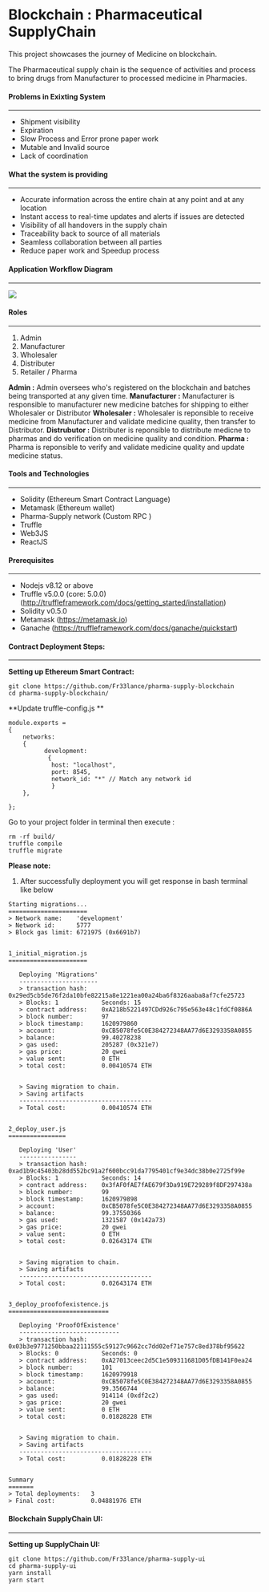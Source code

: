 # Blockchain : Pharmaceutical SupplyChain
This project showcases the journey of Medicine on blockchain.

The Pharmaceutical supply chain is the sequence of activities and process to bring drugs from Manufacturer to processed medicine in Pharmacies.

#### Problems in Exixting System
---
- Shipment visibility
- Expiration
- Slow Process and Error prone paper work
- Mutable and Invalid source
- Lack of coordination

#### What the system is providing
---
- Accurate information across the entire chain at any point and at any location
- Instant access to real-time updates and alerts if issues are detected
- Visibility of all handovers in the supply chain
- Traceability back to source of all materials
- Seamless collaboration between all parties
- Reduce paper work and Speedup process

#### Application Workflow Diagram
---
![](https://raw.githubusercontent.com/iamrobbiejr/Blockchain_SupplyChain/master/assets/flow/Blockchain_Pharmaceutical_SupplyChain.png)

#### Roles
---
1. Admin
2. Manufacturer
3. Wholesaler
4. Distributer
5. Retailer / Pharma

**Admin :** Admin oversees who's registered on the blockchain and batches being transported at any given time.
**Manufacturer :** Manufacturer is responsible to manufacturer new medicine batches for shipping to either Wholesaler or Distributor
**Wholesaler :** Wholesaler is reponsible to receive medicine from Manufacturer and validate medicine quality, then transfer to Distributor.
**Distrubutor :** Distributer is reponsible to distribute medicne to pharmas and do verification on medicine quality and condition.
**Pharma :** Pharma is reponsible to verify and validate medicine quality and update medicine status.

#### Tools and Technologies
---
- Solidity (Ethereum Smart Contract Language)
- Metamask (Ethereum wallet)
- Pharma-Supply network (Custom RPC )
- Truffle
- Web3JS
- ReactJS

#### Prerequisites
---
- Nodejs v8.12 or above
- Truffle v5.0.0 (core: 5.0.0) (http://truffleframework.com/docs/getting_started/installation)
- Solidity v0.5.0
- Metamask (https://metamask.io)
- Ganache (https://truffleframework.com/docs/ganache/quickstart)

#### Contract Deployment Steps:
---
**Setting up Ethereum Smart Contract:**

```
git clone https://github.com/Fr33lance/pharma-supply-blockchain
cd pharma-supply-blockchain/
```
**Update truffle-config.js **

```
module.exports =
{
    networks:
    {
	      development:
		   {
	   	 	host: "localhost",
	   		port: 8545,
	   		network_id: "*" // Match any network id
		    }
    },
    
};
```
Go to your project folder in terminal then execute :

```
rm -rf build/
truffle compile
truffle migrate
```
**Please note:**
1. After successfully deployment you will get response in bash terminal like below
```
Starting migrations...
======================
> Network name:    'development'
> Network id:      5777
> Block gas limit: 6721975 (0x6691b7)


1_initial_migration.js
======================

   Deploying 'Migrations'
   ----------------------
   > transaction hash:    0x29ed5cb5de76f2da10bfe82215a8e1221ea00a24ba6f8326aaba8af7cfe25723
   > Blocks: 1            Seconds: 15
   > contract address:    0xA218b5221497CDd926c795e563e48c1fdCf0886A
   > block number:        97
   > block timestamp:     1620979860
   > account:             0xCB5078fe5C0E384272348AA77d6E3293358A0855
   > balance:             99.40278238
   > gas used:            205287 (0x321e7)
   > gas price:           20 gwei
   > value sent:          0 ETH
   > total cost:          0.00410574 ETH


   > Saving migration to chain.
   > Saving artifacts
   -------------------------------------
   > Total cost:          0.00410574 ETH


2_deploy_user.js
================

   Deploying 'User'
   ----------------
   > transaction hash:    0xad1b9c45403b28dd552bc91a2f600bcc91da7795401cf9e34dc38b0e2725f99e
   > Blocks: 1            Seconds: 14
   > contract address:    0x3fAF0fAE7fAE679f3Da919E729289f8DF297438a
   > block number:        99
   > block timestamp:     1620979898
   > account:             0xCB5078fe5C0E384272348AA77d6E3293358A0855
   > balance:             99.37550366
   > gas used:            1321587 (0x142a73)
   > gas price:           20 gwei
   > value sent:          0 ETH
   > total cost:          0.02643174 ETH


   > Saving migration to chain.
   > Saving artifacts
   -------------------------------------
   > Total cost:          0.02643174 ETH


3_deploy_proofofexistence.js
============================

   Deploying 'ProofOfExistence'
   ----------------------------
   > transaction hash:    0x03b3e9771250bbaa22111555c59127c9662cc7dd02ef71e757c8ed378bf95622
   > Blocks: 0            Seconds: 0
   > contract address:    0xA27013ceec2d5C1e509311681D05fDB141F0ea24
   > block number:        101
   > block timestamp:     1620979918
   > account:             0xCB5078fe5C0E384272348AA77d6E3293358A0855
   > balance:             99.3566744
   > gas used:            914114 (0xdf2c2)
   > gas price:           20 gwei
   > value sent:          0 ETH
   > total cost:          0.01828228 ETH


   > Saving migration to chain.
   > Saving artifacts
   -------------------------------------
   > Total cost:          0.01828228 ETH


Summary
=======
> Total deployments:   3
> Final cost:          0.04881976 ETH

```

#### Blockchain SupplyChain UI:
---
**Setting up SupplyChain UI:**

```
git clone https://github.com/Fr33lance/pharma-supply-ui
cd pharma-supply-ui
yarn install
yarn start
```
